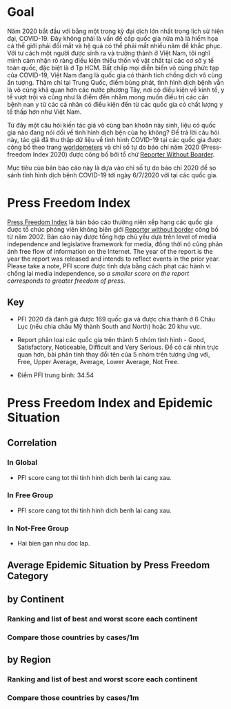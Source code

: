 # Goal

Năm 2020 bắt đầu với bằng một trong kỳ đại dịch lớn nhất trong lịch sử hiện đại, COVID-19. Đây không phải là vấn đề cấp quốc gia nữa mà là hiểm họa cả thế giới phải đối mắt và hệ quả có thể phải mất nhiều năm để khắc phục. Với tư cách một người được sinh ra và trưởng thành ở Việt Nam, tôi nghĩ mình cảm nhận rõ ràng điều kiện thiếu thốn về vật chất tại các cơ sở y tế toàn quốc, đặc biệt là ở Tp HCM. Bất chấp mọi diễn biến vô cùng phức tạp của COVID-19, Việt Nam đang là quốc gia có thành tích chống dịch vô cùng ấn tượng. Thậm chí tại Trung Quốc, điểm bùng phát, tình hình dịch bệnh vẫn là vô cùng khả quan hơn các nước phương Tây, nơi có điều kiện về kinh tế, y tế vượt trội và cũng như là điểm đến nhằm mong muốn điều trị các căn bệnh nan y từ các cá nhân có điều kiện đến từ các quốc gia có chất lượng y tế thấp hơn như Việt Nam.

Từ đây một câu hỏi kiến tác giả vô cùng ban khoăn nảy sinh, liệu có quốc gia nào đang nói dối về tình hình dịch bện của họ không? Để trả lời câu hỏi này, tác giả đã thu thập dữ liệu về tình hình COVID-19 tại các quốc gia được công bố theo trang [worldometers](https://www.worldometers.info/coronavirus/) và chỉ số tự do báo chí năm 2020 (Press-freedom Index 2020) được công bố bởi tổ chứ [Reporter Without Boarder](https://rsf.org/en/ranking_table).

Mục tiêu của bản báo cáo này là dựa vào chỉ số tự do báo chí 2020 để so sánh tình hình dịch bệnh COVID-19 tới ngày 6/7/2020 với tại các quốc gia.

# Press Freedom Index

[Press Freedom Index]() là bản báo cáo thường niên xếp hạng các quốc gia được tổ chức phóng viên không biên giới [Reporter without border]() công bố từ năm 2002.  Bản cáo này được tổng hợp chủ yếu dựa trên level of media independence and legislative framework for media, đồng thời nó cũng phản ánh free flow of information on the Internet. The year of the report is the year the report was released and intends to reflect events in the prior year. Please take a note, PFI score được tình dựa bằng cách phạt các hành vi chống lại media independence, so  _a smaller score on the report corresponds to greater freedom of press._

## Key

* PFI 2020 đã đánh giá được 169 quốc gia và được chia thành ở 6 Châu Lục (nếu chia châu Mỹ thành South and North) hoặc 20 khu vực. 

* Report phân loại các quốc gia trên thành 5 nhóm tình hình - Good, Satisfactory, Noticeable, Difficult and Very Serious. Để có cái nhìn trực quan hơn, bài phân tình thay đổi tên của 5 nhóm trên tương ứng với, Free, Upper Average, Average, Lower Average, Not Free.

* Điểm PFI trung bình: 34.54

# Press Freedom Index and Epidemic Situation 

## Correlation

### In Global

* PFI score cang tot thi tinh hinh dich benh lai cang xau.

### In Free Group

* PFI score cang tot thi tinh hinh dich benh lai cang xau.

### In Not-Free Group

* Hai bien gan nhu doc lap.

## Average Epidemic Situation by Press Freedom Category

## by Continent

### Ranking and list of best and worst score each continent

### Compare those countries by cases/1m

## by Region

### Ranking and list of best and worst score each continent

### Compare those countries by cases/1m
